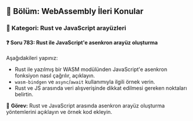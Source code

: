 ## 📘 Bölüm: WebAssembly İleri Konular  
### 🔹 Kategori: Rust ve JavaScript arayüzleri  
#### ❓ Soru 783: Rust ile JavaScript'e asenkron arayüz oluşturma

Aşağıdakileri yapınız:

- Rust ile yazılmış bir WASM modülünden JavaScript'e asenkron fonksiyon nasıl çağrılır, açıklayın.
- `wasm-bindgen` ve `async`/`await` kullanımıyla ilgili örnek verin.
- Rust ve JS arasında veri alışverişinde dikkat edilmesi gereken noktaları belirtin.

🔧 **Görev:** Rust ve JavaScript arasında asenkron arayüz oluşturma yöntemlerini açıklayın ve örnek kod ekleyin.
